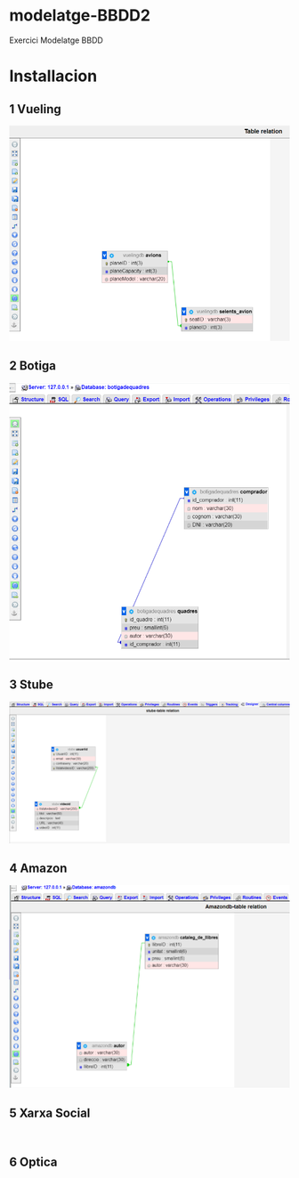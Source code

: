 # modelatge-BBDD2
Exercici Modelatge BBDD

# Installacion
## 1 Vueling
![Vuelingdb](https://github.com/dianavile/modelatge-BBDD2/blob/master/vuelingdb.PNG)
## 2 Botiga
![botigadequadresdb](https://github.com/dianavile/modelatge-BBDD2/blob/master/botigadequadresdb.PNG)
## 3 Stube
![stubedb](https://github.com/dianavile/modelatge-BBDD2/blob/master/3-stubedb.PNG)
## 4 Amazon
![Amazondb](https://github.com/dianavile/modelatge-BBDD2/blob/master/4-Amazondb.PNG)
## 5 Xarxa Social
![]()
## 6 Optica
![]()
